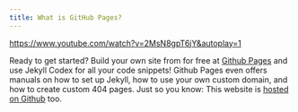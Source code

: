 ```yaml
---
title: What is GitHub Pages?
---
```


https://www.youtube.com/watch?v=2MsN8gpT6jY&autoplay=1

Ready to get started? Build your own site from for free at [Github Pages](https://pages.github.com/) and use Jekyll Codex for all your code snippets! Github Pages even offers manuals on how to set up Jekyll, how to use your own custom domain, and how to create custom 404 pages. Just so you know: This website is [hosted on Github](https://github.com/jhvanderschee/jekyllcodex) too.

